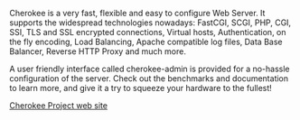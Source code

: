 Cherokee is a very fast, flexible and easy to configure Web Server. It supports the widespread technologies nowadays: FastCGI, SCGI, PHP, CGI, SSI, TLS and SSL encrypted connections, Virtual hosts, Authentication, on the fly encoding, Load Balancing, Apache compatible log files, Data Base Balancer, Reverse HTTP Proxy and much more.

A user friendly interface called cherokee-admin is provided for a no-hassle configuration of the server. Check out the benchmarks and documentation to learn more, and give it a try to squeeze your hardware to the fullest!

[Cherokee Project web site](http://www.cherokee-project.com/)